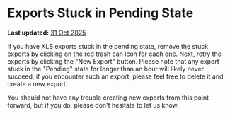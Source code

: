 # Exports Stuck in Pending State
**Last updated:** <a href="https://github.com/kobotoolbox/docs/blob/0050a936217ec4b5b9cf44a66826778898ed29d5/source/stuck_in_pending.md" class="reference">31 Oct 2025</a>


If you have XLS exports stuck in the pending state, remove the stuck exports by clicking on the red trash can icon for each one. Next, retry the exports by clicking the "New Export" button. Please note that any export stuck in the "Pending" state for longer than an hour will likely never succeed; if you encounter such an export, please feel free to delete it and create a new export.

You should not have any trouble creating new exports from this point forward, but if you do, please don't hesitate to let us know.
